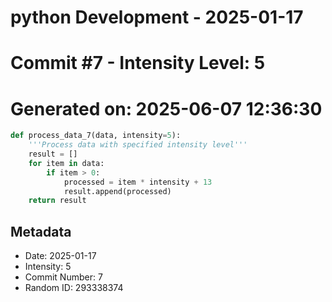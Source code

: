 ﻿# python Development - 2025-01-17
# Commit #7 - Intensity Level: 5
# Generated on: 2025-06-07 12:36:30
```python
def process_data_7(data, intensity=5):
    '''Process data with specified intensity level'''
    result = []
    for item in data:
        if item > 0:
            processed = item * intensity + 13
            result.append(processed)
    return result
```
## Metadata
- Date: 2025-01-17
- Intensity: 5
- Commit Number: 7
- Random ID: 293338374
